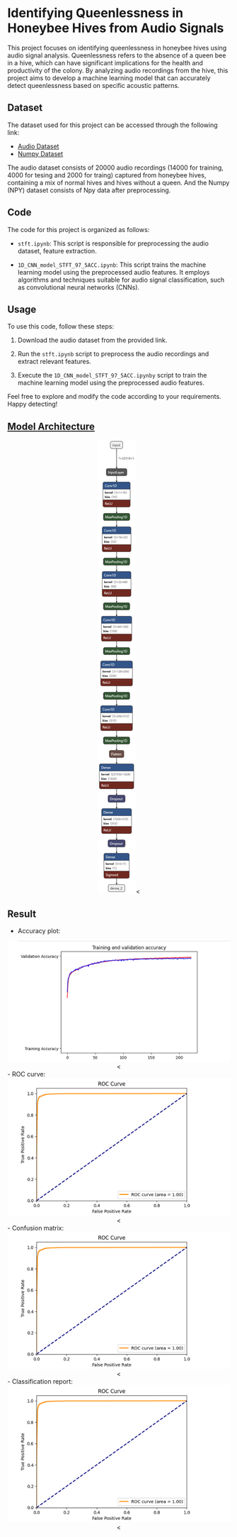 # Identifying Queenlessness in Honeybee Hives from Audio Signals

This project focuses on identifying queenlessness in honeybee hives using audio signal analysis. Queenlessness refers to the absence of a queen bee in a hive, which can have significant implications for the health and productivity of the colony. By analyzing audio recordings from the hive, this project aims to develop a machine learning model that can accurately detect queenlessness based on specific acoustic patterns.

## Dataset

The dataset used for this project can be accessed through the following link: 
- [Audio Dataset](https://drive.google.com/file/d/1utZiU31JF-4cbJmXlLeU_qZ0O8Y_2nQj/view?usp=sharing)
- [Numpy Dataset](https://drive.google.com/file/d/1iQjGGLkABK1h2AxnYix5G0JHjo4YNvTr/view?usp=sharing)

The audio dataset consists of 20000 audio recordings (14000 for training, 4000 for tesing and 2000 for traing) captured from honeybee hives, containing a mix of normal hives and hives without a queen. And the Numpy (NPY) dataset consists of Npy data after preprocessing.
## Code

The code for this project is organized as follows:

- `stft.ipynb`: This script is responsible for preprocessing the audio dataset, feature extraction.

- `1D_CNN_model_STFT_97_5ACC.ipynb`: This script trains the machine learning model using the preprocessed audio features. It employs algorithms and techniques suitable for audio signal classification, such as convolutional neural networks (CNNs).

## Usage

To use this code, follow these steps:

1. Download the audio dataset from the provided link.

2. Run the `stft.ipynb` script to preprocess the audio recordings and extract relevant features.

3. Execute the `1D_CNN_model_STFT_97_5ACC.ipynby` script to train the machine learning model using the preprocessed audio features.

Feel free to explore and modify the code according to your requirements. Happy detecting!

## [Model Architecture](https://drive.google.com/file/d/1yatezliW9On48Iq85e2Wr_NOTu_M7gGP/view?usp=sharing)
<div align="center"> <img src=1D_CNN_Model_975acc.h5.png>< </div>

## Result
- Accuracy plot:
<div align="center"> <img src=accuracy_plot.png>< </div>
- ROC curve:
<div align="center"> <img src=ROC_curve_plot.png>< </div>
- Confusion matrix:
<div align="center"> <img src=ROC_curve_plot.png>< </div>
- Classification report:
<div align="center"> <img src=ROC_curve_plot.png>< </div>

